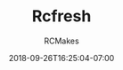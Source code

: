 ---
title: "Rcfresh"
date: 2018-09-26T16:25:04-07:00
draft: false

author: "RCMakes"

client: "RCMakes"

videoName: "RCFresh"

videoDescription: "Here at RCMakes, we value hardwork, care, authenticity and simplicity."

embedLink: "https://www.youtube.com/embed/sX8nwbw2_-w"
---